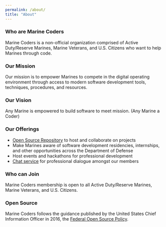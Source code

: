 ```yaml
---
permalink: /about/
title: "About"
---
```



### Who are Marine Coders
Marine Coders is a non-official organization comprised of Active Duty/Reserve Marines, Marine Veterans, and U.S. Citizens who want to help Marines through code.

### Our Mission
Our mission is to empower Marines to compete in the digital operating environment through access to modern software development tools, techniques, procedures, and resources.

### Our Vision
Any Marine is empowered to build software to meet mission. (Any Marine a Coder)

### Our Offerings
* [Open Source Repository](https://github.com/marinecoders/marinecoders.github.io) to host and collaborate on projects
* Make Marines aware of software development residencies, internships, and other opportunities across the Department of Defense
* Host events and hackathons for professional development
* [Chat service](https://chat.il2.dso.mil/signup_user_complete/?id=p65oraj9b3ysjgbxac7o7bn6fr) for professional dialogue amongst our members

### Who can Join
Marine Coders membership is open to all Active Duty/Reserve Marines, Marine Veterans, and U.S. Citizens.

### Open Source
Marine Coders follows the guidance published by the United States Chief Information Officer in 2016, the [Federal Open Source Policy](https://www.whitehouse.gov/sites/whitehouse.gov/files/omb/memoranda/2016/m_16_21.pdf).
